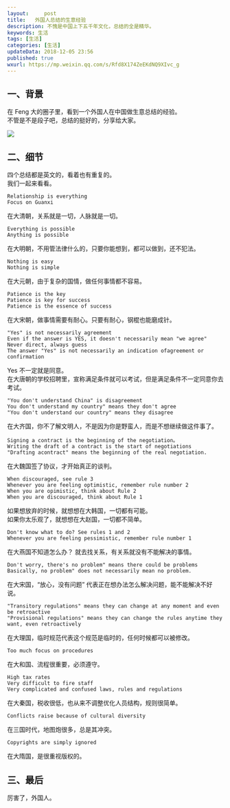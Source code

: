 ```yaml
---   
layout:     post  
title:   外国人总结的生意经验
description: 不愧是中国上下五千年文化，总结的全是精华。 
keywords: 生活
tags: [生活]  
categories: [生活]  
updateData: 2018-12-05 23:56  
published: true   
wxurl: https://mp.weixin.qq.com/s/Rfd8X174ZeEKdNQ9XIvc_g  
---  
```


 


## 一、背景

在 Feng 大的圈子里，看到一个外国人在中国做生意总结的经验。  
不管是不是段子吧，总结的挺好的，分享给大家。  

![](http://res.tiankonguse.com/images/2018/12/20181205234253.png)  


## 二、细节

四个总结都是英文的，看着也有重复的。  
我们一起来看看。  



```
Relationship is everything
Focus on Guanxi  
```


在大清朝，关系就是一切，人脉就是一切。  


```
Everything is possible  
Anything is possible  
```


在大明朝，不用管法律什么的，只要你能想到，都可以做到，还不犯法。  


```
Nothing is easy  
Nothing is simple  
```


在大元朝，由于复杂的国情，做任何事情都不容易。  


```
Patience is the key  
Patience is key for success  
Patience is the essence of success  
```


在大宋朝，做事情需要有耐心。只要有耐心，钢棍也能磨成针。  


```
"Yes" is not necessarily agreement  
Even if the answer is YES, it doesn't necessarily mean "we agree"  
Never direct, always guess  
The answer "Yes" is not necessarily an indication ofagreement or confirmation  
```


Yes 不一定就是同意。  
在大唐朝的学校招聘里，宣称满足条件就可以考试，但是满足条件不一定同意你去考试。  


```
"You don't understand China" is disagreement  
You don't understand my country" means they don't agree  
"You don't understand our country" means they disagree  
```


在大齐国，你不了解文明人，不是因为你是野蛮人，而是不想继续做这件事了。  


```
Signing a contract is the beginning of the negotiation。  
Writing the draft of a contract is the start of negotiations  
"Drafting acontract" means the beginning of the real negotiation.  
```


在大魏国签了协议，才开始真正的谈判。  


```
When discouraged, see rule 3  
Whenever you are feeling optimistic, remember rule number 2  
When you are opimistic, think about Rule 2  
When you are discouraged, think about Rule 1  
```


如果想放弃的时候，就想想在大韩国，一切都有可能。  
如果你太乐观了，就想想在大赵国，一切都不简单。  


```
Don't know what to do? See rules 1 and 2  
Whenever you are feeling pessimistic, remember rule number 1  
```


在大燕国不知道怎么办？ 就去找关系，有关系就没有不能解决的事情。  


```
Don't worry, there's no problem" means there could be problems  
Basically, no problem" does not necessarily mean no problem.  
```


在大宋国，“放心，没有问题” 代表正在想办法怎么解决问题，能不能解决不好说。  


```
"Transitory regulations" means they can change at any moment and even be retroactive  
"Provisional regulations" means they can change the rules anytime they want, even retroactively
```


在大理国，临时规范代表这个规范是临时的，任何时候都可以被修改。  


```
Too much focus on procedures  
```


在大和国、流程很重要，必须遵守。  


```
High tax rates  
Very difficult to fire staff  
Very complicated and confused laws, rules and regulations  
```


在大秦国，税收很低，也从来不调整优化人员结构，规则很简单。  


```
Conflicts raise because of cultural diversity  
```


在三国时代，地图炮很多，总是其冲突。  


```
Copyrights are simply ignored  
```


在大隋国，是很重视版权的。  


## 三、最后

厉害了，外国人。  




